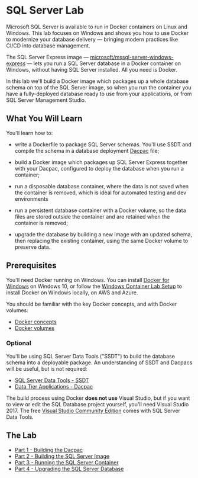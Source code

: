 # SQL Server Lab

Microsoft SQL Server is available to run in Docker containers on Linux and Windows. This lab focuses on Windows and shows you how to use Docker to modernize your database delivery — bringing modern practices like CI/CD into database management.

The SQL Server Express image — [microsoft/mssql-server-windows-express](https://store.docker.com/images/mssql-server-windows-express) — lets you run a SQL Server database in a Docker container on Windows, without having SQL Server installed. All you need is Docker. 

In this lab we'll build a Docker image which packages up a whole database schema on top of the SQL Server image, so when you run the container you have a fully-deployed database ready to use from your applications, or from SQL Server Management Studio. 

## What You Will Learn

You'll learn how to:

- write a Dockerfile to package SQL Server schemas. You'll use SSDT and compile the schema in a database deployment [Dacpac](https://www.simple-talk.com/sql/database-delivery/microsoft-and-database-lifecycle-management-dlm-the-dacpac/) file;

- build a Docker image which packages up SQL Server Express together with your Dacpac, configured to deploy the database when you run a container;

- run a disposable database container, where the data is not saved when the container is removed, which is ideal for automated testing and dev environments

- run a persistent database container with a Docker volume, so the data files are stored outside the container and are retained when the container is removed;

- upgrade the database by building a new image with an updated schema, then replacing the existing container, using the same Docker volume to preserve data.

## Prerequisites

You'll need Docker running on Windows. You can install [Docker for Windows](https://store.docker.com/editions/community/docker-ce-desktop-windows) on Windows 10, or follow the [Windows Container Lab Setup](https://github.com/docker/labs/blob/master/windows/windows-containers/Setup.md) to install Docker on Windows locally, on AWS and Azure.

You should be familiar with the key Docker concepts, and with Docker volumes:

- [Docker concepts](https://docs.docker.com/engine/understanding-docker/)
- [Docker volumes](https://docs.docker.com/engine/tutorials/dockervolumes/)

### Optional

You'll be using SQL Server Data Tools ("SSDT") to build the database schema into a deployable package. An understanding of SSDT and Dacpacs will be useful, but is not required:

- [SQL Server Data Tools - SSDT](https://msdn.microsoft.com/en-us/library/mt204009.aspx)
- [Data Tier Applications - Dacpac](https://msdn.microsoft.com/en-us/library/ee210546.aspx)

The build process using Docker **does not use** Visual Studio, but if you want to view or edit the SQL Database project yourself, you'll need Visual Studio 2017. The free [Visual Studio Community Edition](https://www.visualstudio.com/vs/community/) comes with SQL Server Data Tools.

## The Lab

- [Part 1 - Building the Dacpac](part-1.md)
- [Part 2 - Building the SQL Server Image](part-2.md)
- [Part 3 - Running the SQL Server Container](part-3.md)
- [Part 4 - Upgrading the SQL Server Database](part-4.md)

